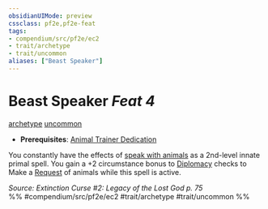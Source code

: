 ```yaml
---
obsidianUIMode: preview
cssclass: pf2e,pf2e-feat
tags:
- compendium/src/pf2e/ec2
- trait/archetype
- trait/uncommon
aliases: ["Beast Speaker"]
---
```

# Beast Speaker  *Feat 4*  
[archetype](../../rules/traits/archetype.md)  [uncommon](../../rules/traits/uncommon.md)  

- **Prerequisites**: [Animal Trainer Dedication](animal-trainer-dedication-ec2.md)

You constantly have the effects of [speak with animals](../spells/speak-with-animals.md) as a 2nd-level innate primal spell. You gain a +2 circumstance bonus to [Diplomacy](../skills.md#Diplomacy) checks to Make a [Request](../../rules/actions/request.md) of animals while this spell is active.

*Source: Extinction Curse #2: Legacy of the Lost God p. 75*  
%% #compendium/src/pf2e/ec2 #trait/archetype #trait/uncommon %%